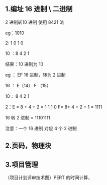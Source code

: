 ## 1.编址   16 进制 \ 二进制

2 进制转10 进制 使用 8421 法

eg：1010

2:  1   0   1   0 

10 ：8  4		2	1

结果：10 进制为 10

eg  ： EF 16 进制，转为 2 进制

16 ： E（14）   F （15）

10：   8	4	2	1

2：E = 8 + 4 + 2  = 1 1 1 0						F= 8+ 4 + 2 + 1  = 1111

16 转 2 进制 = 11101111

注意：一个 16 进制 对应 4 个 2 进制

## 2.页码，物理块



## 3.项目管理

（项目计划评审技术图）PERT 的时间计算，
